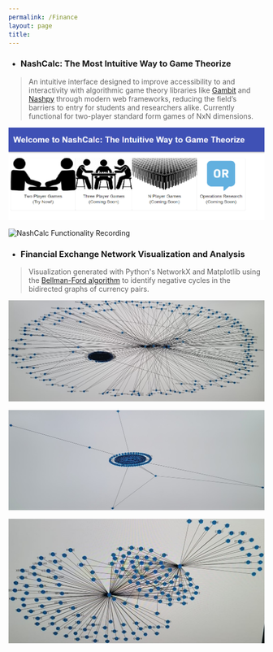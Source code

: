 ```yaml
---
permalink: /Finance
layout: page
title:
---
```


* ### NashCalc: The Most Intuitive Way to Game Theorize
  
>An intuitive interface designed to improve accessibility to and interactivity with algorithmic game theory libraries like [Gambit](https://gambitproject.readthedocs.io/en/latest/) and [Nashpy](https://nashpy.readthedocs.io/en/stable/) through modern web frameworks, reducing the field’s barriers to entry for students and researchers alike. Currently functional for two-player standard form games of NxN dimensions. 

![NashCalc Title Page](/Images/NashCalc1.png)

![NashCalc Functionality Recording](/Images/NashCalc2.gif)

* ### Financial Exchange Network Visualization and Analysis
 
>Visualization generated with Python's NetworkX and Matplotlib using the [Bellman-Ford algorithm](https://en.wikipedia.org/wiki/Bellman%E2%80%93Ford_algorithm) to identify negative cycles in the bidirected graphs of currency pairs.

![Exchange Visualization](/Images/Arbitrage1.jpg)

![Exchange Visualization](/Images/Arbitrage2.jpg)

![Exchange Visualization](/Images/Arbitrage3.jpg)
